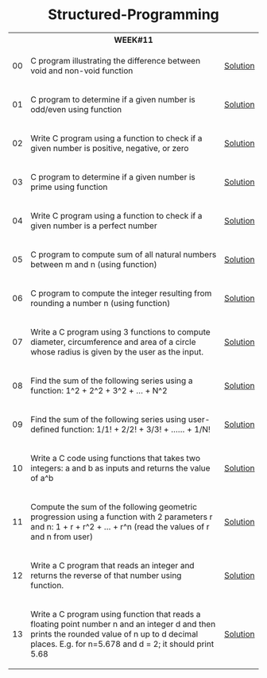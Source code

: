 <h1 align="center"> Structured-Programming </h1>

<table>

  <tr>
    <th colspan="3", style="text-align: center"><b>WEEK#11</b></th>
  </tr>
  
  <tr>
    <td>00</td>
    <td>
      <p>C program illustrating the difference between void and non-void function</p>
    </td>
    <td><a href="" target="_blank">Solution</a></td>
  </tr>
  
  <tr>
    <td>01</td>
    <td>
      <p>C program to determine if a given number is odd/even using function</p>
    </td>
    <td><a href="" target="_blank">Solution</a></td>
  </tr>
  
  <tr>
    <td>02</td>
    <td>
      <p>Write C program using a function to check if a given number is positive, negative, or zero</p>
    </td>
    <td><a href="" target="_blank">Solution</a></td>
  </tr>
  
  <tr>
    <td>03</td>
    <td>
      <p>C program to determine if a given number is prime using function</p>
    </td>
    <td><a href="" target="_blank">Solution</a></td>
  </tr>
  
  
  <tr>
    <td>04</td>
    <td>
      <p>Write C program using a function to check if a given number is a perfect number</p>
    </td>
    <td><a href="" target="_blank">Solution</a></td>
  </tr>
  
  <tr>
    <td>05</td>
    <td>
      <p>C program to compute sum of all natural numbers between m and n (using function)</p>
    </td>
    <td><a href="" target="_blank">Solution</a></td>
  </tr>
  
  <tr>
    <td>06</td>
    <td>
      <p>C program to compute the integer resulting from rounding a number n (using function)</p>
    </td>
    <td><a href="" target="_blank">Solution</a></td>
  </tr>
  
  <tr>
    <td>07</td>
    <td>
      <p>Write a C program using 3 functions to compute diameter, circumference and area of a circle whose radius is given by the user as the input.</p>
    </td>
    <td><a href="" target="_blank">Solution</a></td>
  </tr>
  
  
  <tr>
    <td>08</td>
    <td>
      <p>Find the sum of the following series using a function:  1^2 + 2^2 + 3^2 + … + N^2</p>
    </td>
    <td><a href="" target="_blank">Solution</a></td>
  </tr>
  
  <tr>
    <td>09</td>
    <td>
      <p>Find the sum of the following series using user-defined function:  1/1! + 2/2! + 3/3! + …… + 1/N!</p>
    </td>
    <td><a href="" target="_blank">Solution</a></td>
  </tr>
  
  <tr>
    <td>10</td>
    <td>
      <p>Write a C code using functions that takes two integers: a and b as inputs and returns the value of a^b</p>
    </td>
    <td><a href="" target="_blank">Solution</a></td>
  </tr>
  
  <tr>
    <td>11</td>
    <td>
      <p>Compute the sum of the following geometric progression using a function with 2 parameters r and n: 1 + r + r^2 + … + r^n (read the values of r and n from user)</p>
    </td>
    <td><a href="" target="_blank">Solution</a></td>
  </tr>
  
  
  <tr>
    <td>12</td>
    <td>
      <p>Write a C program that reads an integer and returns the reverse of that number using function.</p>
    </td>
    <td><a href="" target="_blank">Solution</a></td>
  </tr>
  
  <tr>
    <td>13</td>
    <td>
      <p>Write a C program using function that reads a floating point number n and an integer d and then prints the rounded value of n up to d decimal places. E.g. for n=5.678 and d = 2; it should print 5.68</p>
    </td>
    <td><a href="" target="_blank">Solution</a></td>
  </tr>

  
  
  <!---  
  <tr>
    <td>02.</td>
    <td>
      <p></p>
    </td>
    <td><a href="" target="_blank">Solution</a></td>
  </tr>

  <tr>
    <td>SL</td>
    <td>
      <p>Problem Description</p>
    </td>
    <td><a href="" target="_blank">Solution</a></td>
  </tr>
  --->
  
</table>
